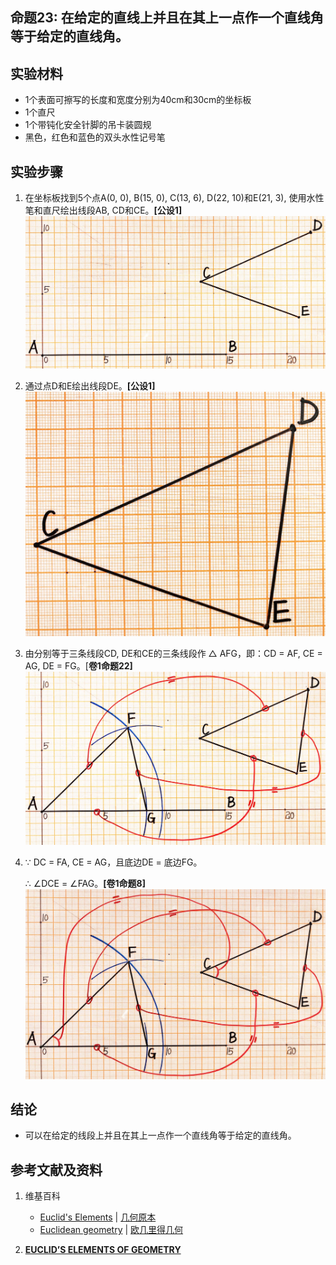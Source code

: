 ## 命题23: 在给定的直线上并且在其上一点作一个直线角等于给定的直线角。 

## 实验材料

- 1个表面可擦写的长度和宽度分别为40cm和30cm的坐标板
- 1个直尺
- 1个带钝化安全针脚的吊卡装圆规
- 黑色，红色和蓝色的双头水性记号笔

## 实验步骤

1. 在坐标板找到5个点A(0, 0), B(15, 0), C(13, 6), D(22, 10)和E(21, 3), 使用水性笔和直尺绘出线段AB, CD和CE。**[公设1]**
![](/images/欧几里得几何/欧几里得元素中典型的几何实验/卷1/命题23/23a1.jpg)

2. 通过点D和E绘出线段DE。**[公设1]**
![](/images/欧几里得几何/欧几里得元素中典型的几何实验/卷1/命题23/23a2.jpg)

3. 由分别等于三条线段CD, DE和CE的三条线段作 △ AFG，即：CD = AF, CE = AG, DE = FG。[**卷1命题22]**
![](/images/欧几里得几何/欧几里得元素中典型的几何实验/卷1/命题23/23a3.jpg)

4. ∵ DC =  FA, CE = AG，且底边DE = 底边FG。

   ∴  ∠DCE = ∠FAG。**[卷1命题8]**
![](/images/欧几里得几何/欧几里得元素中典型的几何实验/卷1/命题23/23a4.jpg)

## 结论

- 可以在给定的线段上并且在其上一点作一个直线角等于给定的直线角。 

## 参考文献及资料

1. 维基百科
	- [Euclid's Elements](https://en.wikipedia.org/wiki/Euclid%27s_Elements) | [几何原本](https://zh.wikipedia.org/wiki/%E5%87%A0%E4%BD%95%E5%8E%9F%E6%9C%AC) 
	- [Euclidean geometry](https://en.wikipedia.org/wiki/Euclidean_geometry) | [欧几里得几何](https://zh.wikipedia.org/wiki/%E6%AC%A7%E5%87%A0%E9%87%8C%E5%BE%97%E5%87%A0%E4%BD%95) 

2. [**EUCLID’S ELEMENTS OF GEOMETRY**](https://farside.ph.utexas.edu/books/Euclid/Elements.pdf) 



